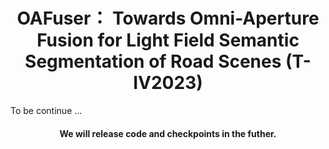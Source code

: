 <div align="center">

# OAFuser： Towards Omni-Aperture Fusion for Light Field Semantic Segmentation of Road Scenes (T-IV2023)

</div>

To be continue ...

<div align="center">

#### We will release code and checkpoints in the futher.

</div>

